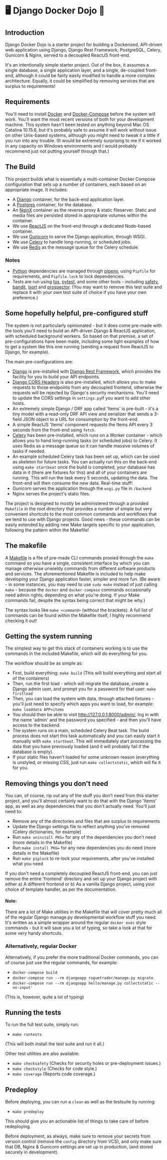 # 🖥️ Django Docker Dojo 🎉

## Introduction
Django Docker Dojo is a starter project for building a Dockerised, API-driven web application using Django, Django Rest Framework, PostgreSQL, Celery, Gunicorn & Nginx, served to a decoupled ReactJS front-end.

It's an intentionally simple starter project. Out of the box, it assumes a single database, a single application layer, and a single, de-coupled front-end, although it could be fairly easily modified to handle a more complex architecture. Equally, it could be simplified by removing services that are surplus to requirements!

## Requirements
You'll need to install [Docker][] and [Docker-Compose][] before the system will work. You'll want the most recent versions of both for your development machine. This system hasn't been tested on anything beyond Mac OS Catalina 10.15.6, but it's probably safe to assume it will work without issue on other Unix-based systems, although you might need to tweak it a little if you run into any trouble. (It would be extremely surprising to me if it worked in any capacity on Windows environments and I would probably recommend just not putting yourself through that.)

## The Build
This project builds what is essentially a multi-container Docker Compose configuration that sets up
a number of containers, each based on an appropriate image. It includes:

- A [Django][] container, for the back-end application layer.
- A [Postgres][] container, for the database.
- An [NginX][] container as the reverse proxy & static fileserver. Static and media files are
  persisted stored in appropriate volumes within the container.
- We use [ReactJS][] on the front-end through a dedicated Node-based container.
- We use [Gunicorn][] to serve the Django application, through WSGI.
- We use [Celery][] to handle long-running, or scheduled jobs.
- We use [Redis][] as the message queue for the Celery schedule.

### Notes

- [Python][] dependencies are managed through [pipenv][], using `Pipfile` for requirements, and
`Pipfile.lock` to lock dependencies.
- Tests are run using [tox][], [pytest][], and some other tools - including [safety][], [bandit][], [isort][] and [prospector][]. (You may want to remove this test suite and replace it with your own test suite of choice if you have your own preference.)

## Some hopefully helpful, pre-configured stuff
The system is not particularly opinionated - but it does come pre-made with the tools you'll need to build an API-driven Django & ReactJS application, with scheduled background workers. So based on that premise, a set of pre-configurations have been made, including some light examples of how to get a system like this one running (sending a request from ReactJS to Django,
for example).

The main pre-configurations are:

* [Django][] is pre-installed with [Django Rest Framework][], which provides the facility for you to build your API endpoints.
* [Django CORS Headers][] is also pre-installed, which allows you to make requests to those endpoints from any decoupled frontend, otherwise the requests will be rejected by Django's security mechanisms. You'll need to update the CORS settings in `settings.py`if you want to add other hosts.
* An extremely simple Django / DRF app called 'Items' is pre-built - it's a tiny model with a read-only DRF API view and serializer that sends a 3-field JSON object to a URL for consumption by the front-end.
* A simple ReactJS 'Items' component requests the Items API every 3 seconds from the front-end using `fetch`.
* [Celery][] has been pre-installed, which runs on a Worker container - which allows you to hand long-running
tasks (or scheduled jobs) to Celery. It uses Redis as a message queue so it can handle massive volumes of tasks if needed.
* An example scheduled Celery task has been set up, which can be used as skeleton for future tasks. You can actually run this
on the back-end using `make startbeat` once the build is completed, your database has data in it (there are fixtures for this)
and all of your containers are running. This will run the task every 5 seconds, updating the data. The front-end will then consume
the new data. Real-time stuff!
* Gunicorn serves the application through the `wsgi.py` file in `/backend`
* Nginx serves the project's static files.


The project is designed to mostly be administered through a provided `Makefile` in the root directory that provides a
number of simple but very convenient shortcuts to the most common commands and workflows that we tend to use with Django projects. Good news - these commands can be easily extended by adding new Make targets specific to your application, following the pattern within the Makefile!


## The makefile
A [Makefile][] is a file of pre-made CLI commands proxied through the `make` command so you have a single, consistent interface by which you can manage otherwise unwieldy commands from different software products and services. The aforementioned Makefile is included to help make developing your Django application faster, simpler and more fun. (Be aware - in some instances, you may need to use `sudo make` instead of just calling `make` - because the `docker` and `docker-compose` commands occasionally need admin rights, depending on what you're doing. If your Make commands fail, despite the syntax being correct that might be why.)

The syntax looks like `make <command>` (without the brackets). A full list of commands can be found
within the Makefile itself, I highly recommend checking it out!


## Getting the system running
The simplest way to get this stack of containers working is to use the commands in the
included Makefile, which will do everything for you. 

The workflow should be as simple as:

* First, build everything: `make build` (This will build everything and start
all of the containers)
* Then, run the first load - which will migrate the database, create a Django admin 
user, and prompt you for a password for that user: `make firstload`
* Then, you can load the system with data, through attached fixtures - 
you'll just need to specify which apps you want to load, for example:
`make loaddata APP=items`
* You should then be able to visit http://127.0.0.1:8000/admin/, log in with the
name 'admin' and the password you specified - and then you'll have access to 
the backend.
* The system runs on a main, scheduled Celery Beat task. The build process
does not start this task automatically and you can easily start it manually with
`make startbeat`. This will immediately start processing the data that you have
previously loaded (and it will probably fail if the database is empty).
* If your static files haven't loaded for some unknown reason (everything is 
unstyled, or missing CSS, just run `make collectstatic`, which will fix it for you.


## Removing things you don't need
You can, of course, rip out any of the stuff you don't need from this starter project, and you'll almost
certainly want to do that with the Django 'Items' app, as well as any dependencies that you don't actually need. You'll just need to:

* Remove any of the directories and files that are surplus to requirements
* Update the Django settings file to reflect anything you've removed (Celery dictionaries, for example)
* Run `make uninstall PKG=` for any of the dependencies you don't need (more details in the Makefile)
* Run `make install PKG=` for any new dependencies you do need (more details in the Makefile)
* Run `make piplock` to re-lock your requirements, after you've installed what you need

If you don't need a completely decoupled ReactJS front-end, you can just remove the entire 'frontend' directory
and set up your Django project with either a) A different frontend or b) As a vanilla Django project, using your
choice of template handler, as per the documentation.

#### Note:
There are a lot of Make utilities in the Makefile that will cover pretty much
all of the regular Django manage.py developmental workflow stuff you need. It's
written as a simple wrapper around the regular `docker exec` style commands - 
but it will save you a lot of typing, so take a look at that for some 
very handy shortcuts.

### Alternatively, regular Docker
Alternatively, if you prefer the more traditional Docker commands, you can of course
just use the regular commands, for example:

* `docker-compose build`
* `docker-compose run --rm djangoapp roguetrader/manage.py migrate`
* `docker-compose run --rm djangoapp hello/manage.py collectstatic --no-input'`

(This is, however, quite a lot of typing)

## Running the tests
To run the full test suite, simply run:

- `make runtests`

(This will both install the test suite and run it all.)

Other test utilities are also available:

- `make checksafety` (Checks for security holes or pre-deployment issues.)
- `make checkstyle` (Checks for code style.)
- `make coverage` (Reports code coverage.)

## Predeploy
Before deploying, you can run a `clean` as well as the testsuite by running:

- `make predeploy`

This should give you an actionable list of things to take care of before
redeploying.

Before deployment, as always, make sure to remove your secrets from version control (remove the
`config` directory from VCS), and only make sure that DB, Nginx & Gunicorn settings are 
set up in production, (and stored securely in development).

[Celery]: https://docs.celeryproject.org/en/latest/django/first-steps-with-django.html
[Docker]: https://www.docker.com/
[Django]: https://www.djangoproject.com/
[Django CORS Headers]: https://github.com/adamchainz/django-cors-headers
[Django REST Framework]: https://www.django-rest-framework.org/
[Gunicorn]: http://gunicorn.org/
[NginX]: https://www.nginx.com/
[Postgres]: https://www.postgresql.org/
[Python]: https://www.python.org/
[pipenv]: https://docs.pipenv.org/
[tox]: https://tox.readthedocs.io/en/latest/
[pytest]: https://docs.pytest.org/en/latest/
[safety]: https://pyup.io/safety/
[bandit]: https://github.com/openstack/bandit
[isort]: https://github.com/timothycrosley/isort
[prospector]: https://github.com/landscapeio/prospector
[GitLab]: https://about.gitlab.com/
[ReactJS]: https://reactjs.org/
[Redis]: https://redis.io/
[Makefile]: https://www.gnu.org/software/make/manual/make.html
[Docker-Compose]: https://docs.docker.com/compose/
